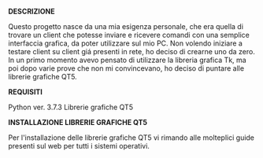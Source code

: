 <b>DESCRIZIONE</b>

Questo progetto nasce da una mia esigenza personale, che era quella di trovare un
client che potesse inviare e ricevere comandi con una semplice interfaccia grafica,
da poter utilizzare sul mio PC.
Non volendo iniziare a testare client su client giá presenti in rete, ho deciso di
crearne uno da zero.
In un primo momento avevo pensato di utilizzare la libreria grafica Tk, ma poi dopo
varie prove che non mi convincevano, ho deciso di puntare alle librerie grafiche QT5.

<b>REQUISITI</b>

Python ver. 3.7.3
Librerie grafiche QT5

<b>INSTALLAZIONE LIBRERIE GRAFICHE QT5</b>

Per l'installazione delle librerie grafiche QT5 vi rimando alle molteplici guide
presenti sul web per tutti i sistemi operativi.
